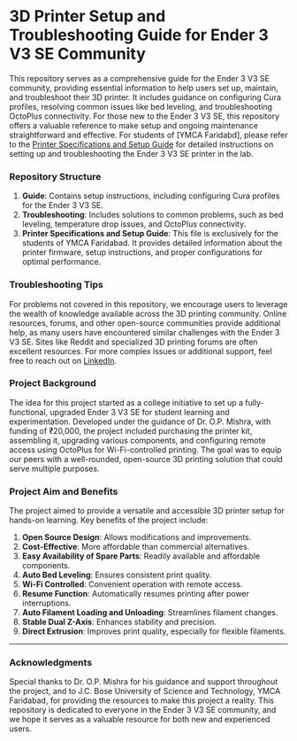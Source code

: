 # **3D Printer Setup and Troubleshooting Guide for Ender 3 V3 SE Community**


This repository serves as a comprehensive guide for the Ender 3 V3 SE community, providing essential information to help users set up, maintain, and troubleshoot their 3D printer. It includes guidance on configuring Cura profiles, resolving common issues like bed leveling, and troubleshooting OctoPlus connectivity. For those new to the Ender 3 V3 SE, this repository offers a valuable reference to make setup and ongoing maintenance straightforward and effective. For students of [YMCA Faridabd], please refer to the [Printer Specifications and Setup Guide](./Printer%20Specifications%20and%20Setup%20Guide%20for%20Ender%203%20V3%20SE.md) for detailed instructions on setting up and troubleshooting the Ender 3 V3 SE printer in the lab.

### Repository Structure
1. **Guide**: Contains setup instructions, including configuring Cura profiles for the Ender 3 V3 SE.
2. **Troubleshooting**: Includes solutions to common problems, such as bed leveling, temperature drop issues, and OctoPlus connectivity.
3. **Printer Specifications and Setup Guide**: This file is exclusively for the students of YMCA Faridabad. It provides detailed information about the printer firmware, setup instructions, and proper configurations for optimal performance.

### Troubleshooting Tips
For problems not covered in this repository, we encourage users to leverage the wealth of knowledge available across the 3D printing community. Online resources, forums, and other open-source communities provide additional help, as many users have encountered similar challenges with the Ender 3 V3 SE. Sites like Reddit and specialized 3D printing forums are often excellent resources.
For more complex issues or additional support, feel free to reach out on [LinkedIn](https://www.linkedin.com/in/smtbhd32/).


### Project Background
The idea for this project started as a college initiative to set up a fully-functional, upgraded Ender 3 V3 SE for student learning and experimentation. Developed under the guidance of Dr. O.P. Mishra, with funding of ₹20,000, the project included purchasing the printer kit, assembling it, upgrading various components, and configuring remote access using OctoPlus for Wi-Fi-controlled printing. The goal was to equip our peers with a well-rounded, open-source 3D printing solution that could serve multiple purposes.

### Project Aim and Benefits
The project aimed to provide a versatile and accessible 3D printer setup for hands-on learning. Key benefits of the project include:

1. **Open Source Design**: Allows modifications and improvements.
2. **Cost-Effective**: More affordable than commercial alternatives.
3. **Easy Availability of Spare Parts**: Readily available and affordable components.
4. **Auto Bed Leveling**: Ensures consistent print quality.
5. **Wi-Fi Controlled**: Convenient operation with remote access.
6. **Resume Function**: Automatically resumes printing after power interruptions.
7. **Auto Filament Loading and Unloading**: Streamlines filament changes.
8. **Stable Dual Z-Axis**: Enhances stability and precision.
9. **Direct Extrusion**: Improves print quality, especially for flexible filaments.

---

### Acknowledgments
Special thanks to Dr. O.P. Mishra for his guidance and support throughout the project, and to J.C. Bose University of Science and Technology, YMCA Faridabad, for providing the resources to make this project a reality. This repository is dedicated to everyone in the Ender 3 V3 SE community, and we hope it serves as a valuable resource for both new and experienced users.

